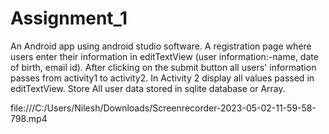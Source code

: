 # Assignment_1

An Android app using android studio software.
A registration page where users enter their information in editTextView (user information:-name, date of birth, email id).
After clicking on the submit button all users' information passes from activity1 to activity2.
In Activity 2 display all values passed in editTextView. Store All user data stored in sqlite database or Array.

file:///C:/Users/Nilesh/Downloads/Screenrecorder-2023-05-02-11-59-58-798.mp4

